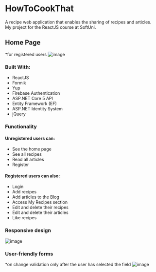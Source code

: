 # HowToCookThat

A recipe web application that enables the sharing of recipes and articles.
My project for the ReactJS course at SoftUni.


## Home Page
*for registered users
![image](https://user-images.githubusercontent.com/58670549/114349461-9b5ae580-9b70-11eb-8332-8420ec1cd3ce.png)

### Built With:
* ReactJS
* Formik
* Yup
* Firebase Authentication
* ASP.NET Core 5 API
* Entity Framework (EF)
* ASP.NET Identity System
* jQuery

### Functionality
#### Unregistered users can:
* See the home page
* See all recipes
* Read all articles
* Register

#### Registered users can also:
* Login
* Add recipes
* Add articles to the Blog
* Access My Recipes section
* Edit and delete their recipes
* Edit and delete their articles
* Like recipes

### Responsive design
![image](https://user-images.githubusercontent.com/58670549/114354868-7ae25980-9b77-11eb-8b1a-f5e49160ae3c.png)

### User-friendly forms
*on change validation only after the user has selected the field
![image](https://user-images.githubusercontent.com/58670549/114351767-bb3fd880-9b73-11eb-9e9f-4bf9f6ce6c8e.png)



